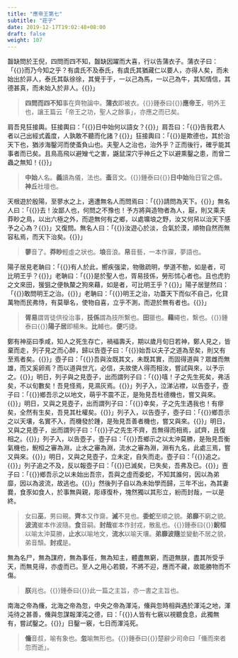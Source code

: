 ```yaml
---
title: "應帝王第七"
subtitle: "莊子"
date: 2019-12-17T19:02:48+08:00
draft: false
weight: 107
---
```




齧缺問於王倪，四問而四不知，齧缺因躍而大喜，行以告蒲衣子。蒲衣子曰：「{{<span muted>}}而乃今知之乎？有虞氏不及泰氏，有虞氏其猶藏仁以要人，亦得人矣，而未始出於非人，泰氏其臥徐徐，其覺于于，一以己為馬，一以己為牛，其知情信，其德甚真，而未始入於非人。{{</span>}}」

> **四問而四不知**事在齊物論中。**蒲衣**即被衣。{{<span success>}}鍾泰曰{{</span>}}**應帝王**，明外王也，讓王篇云「帝王之功，聖人之餘事」，亦應之而已矣。



肩吾見狂接輿。狂接輿曰：「{{<span muted>}}日中始何以語女？{{</span>}}」肩吾曰：「{{<span muted>}}告我君人者以己出經式義度，人孰敢不聽而化諸？{{</span>}}」狂接輿曰：「{{<span muted>}}是欺德也，其於治天下也，猶涉海鑿河而使蚉負山也。夫聖人之治也，治外乎？正而後行，確乎能其事者而已矣。且鳥高飛以避矰弋之害，鼷鼠深穴乎神丘之下以避熏鑿之患，而曾二蟲之無知！{{</span>}}」

> **中始**人名。**義**讀為儀，法也。**蚉**音文。{{<span success>}}鍾泰曰{{</span>}}**日中始**殆日官之儔。**神丘**社壇也。



天根遊於殷陽，至蓼水之上，適遭無名人而問焉曰：「{{<span muted>}}請問為天下。{{</span>}}」無名人曰：「{{<span muted>}}去！汝鄙人也，何問之不豫也！予方將與造物者為人，厭，則又乘夫莽眇之鳥，以出六極之外，而遊無何有之鄉，以處壙埌之野，汝又何帠以治天下感予之心為？{{</span>}}」又復問。無名人曰：「{{<span muted>}}汝遊心於淡，合氣於漠，順物自然而無容私焉，而天下治矣。{{</span>}}」

> **蓼**音了。**莽眇**輕虛之狀也。**埌**音浪。**帠**音藝，一本作寱，夢語也。



陽子居見老聃曰：「{{<span muted>}}有人於此，嚮疾强梁，物徹疏明，學道不勌，如是者，可比明王乎？{{</span>}}」老聃曰：「{{<span muted>}}是於聖人也，胥易技係，勞形怵心者也。且也虎豹之文來田，猨狙之便執斄之狗來藉，如是者，可比明王乎？{{</span>}}」陽子居蹵然曰：「{{<span muted>}}敢問明王之治。{{</span>}}」老聃曰：「{{<span muted>}}明王之治，功蓋天下而似不自己，化貸萬物而民弗恃，有莫舉名，使物自喜，立乎不測，而遊於無有者也。{{</span>}}」

> **胥易**謂胥徒供役治事，**技係**謂為技所繫也。**田**獵也。**藉**繩也，繫也。{{<span success>}}鍾泰曰{{</span>}}**陽子居**即楊朱。**比**輔也。**便**巧捷。



鄭有神巫曰季咸，知人之死生存亡，禍褔壽夭，期以歲月旬日若神，鄭人見之，皆棄而走，列子見之而心醉，歸以告壺子曰：「{{<span muted>}}始吾以夫子之道為至矣，則又有至焉者矣。{{</span>}}」壺子曰：「{{<span muted>}}吾與汝既其文，未既其實，而固得道與？眾雌而無雄，而又奚卵焉？而以道與世亢，必信，夫故使人得而相汝，嘗試與來，以予示之。{{</span>}}」明日，列子與之見壺子，出而謂列子曰：「{{<span muted>}}嘻！子之先生死矣，弗活矣，不以旬數矣！吾見怪焉，見濕灰焉。{{</span>}}」列子入，泣涕沾襟，以告壺子，壺子曰：「{{<span muted>}}鄉吾示之以地文，萌乎不震不正，是殆見吾杜德機也，嘗又與來。{{</span>}}」明日，又與之見壺子，出而謂列子曰：「{{<span muted>}}幸矣，子之先生遇我也！有瘳矣，全然有生矣，吾見其杜權矣。{{</span>}}」列子入，以告壺子，壺子曰：「{{<span muted>}}鄉吾示之以天壤，名實不入，而機發於踵，是殆見吾善者機也，嘗又與來。{{</span>}}」明日，又與之見壺子，出而謂列子曰：「{{<span muted>}}子之先生不齊，吾無得而相焉，試齊，且復相之。{{</span>}}」列子入，以告壺子，壺子曰：「{{<span muted>}}吾鄉示之以太沖莫勝，是殆見吾衡氣機也，鯢桓之審為淵，止水之審為淵，流水之審為淵，淵有九名，此處三焉，嘗又與來。{{</span>}}」明日，又與之見壺子，立未定，自失而走。壺子曰：「{{<span muted>}}追之。{{</span>}}」列子追之不及，反以報壺子曰：「{{<span muted>}}已滅矣，已失矣，吾弗及已。{{</span>}}」壼子曰：「{{<span muted>}}鄉吾示之以未始出吾宗，吾與之虛而委蛇，不知其誰何，因以為弟靡，因以為波流，故逃也。{{</span>}}」然後列子自以為未始學而歸，三年不出，為其妻爨，食豕如食人，於事無與親，彫琢復朴，塊然獨以其形立，紛而封哉，一以是終。

> 女曰**巫**，男曰覡。**齊**本又作齋。**滅**不見也。**委蛇**至順之貌。**弟靡**不窮之貌。**波流**崔本作波隨。**食**音嗣。**封哉**崔本作封戎，散亂也。{{<span success>}}鍾泰曰{{</span>}}**鯢桓**以喻太沖莫勝，**止水**以喻地文，**流水**以喻天壤。**弟靡波隨**並變動不居之貌，弟音頹。**封戎**是。



無為名尸，無為謀府，無為事任，無為知主，體盡無窮，而遊無朕，盡其所受乎天，而無見得，亦虛而已。至人之用心若鏡，不將不迎，應而不藏，故能勝物而不傷。

> **朕**兆也。{{<span success>}}鍾泰曰{{</span>}}此一篇之主旨，亦一書之主旨也。



南海之帝為儵，北海之帝為忽，中央之帝為渾沌，儵與忽時相與遇於渾沌之地，渾沌待之甚善，儵與忽謀報渾沌之德，曰：「{{<span muted>}}人皆有七竅以視聽食息，此獨無有，嘗試鑿之。{{</span>}}」日鑿一竅，七日而渾沌死。

> **儵**音叔，喻有象也。**忽**喻無形也。{{<span success>}}鍾泰曰{{</span>}}楚辭少司命曰「儵而來者忽而逝」。